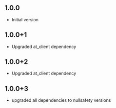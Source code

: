 ## 1.0.0
- Initial version

## 1.0.0+1
- Upgraded at_client dependency

## 1.0.0+2
- Upgraded at_client dependency

## 1.0.0+3
- upgraded all dependencies to nullsafety versions